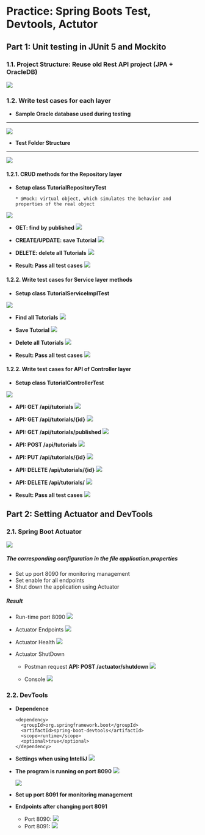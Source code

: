 # Practice: Spring Boots Test, Devtools, Actutor

## Part 1: Unit testing in JUnit 5 and Mockito

### 1.1. Project Structure: Reuse old Rest API project (JPA + OracleDB)

![](./image/Structure%20Program.PNG)

### 1.2. Write test cases for each layer

  * **Sample Oracle database used during testing**  
---
![](./image/Database.PNG)

* **Test Folder Structure**
---
![](./image/test-structure.PNG)

#### 1.2.1. CRUD methods for the Repository layer

* **Setup class TutorialRepositoryTest**
  ````
  * @Mock: virtual object, which simulates the behavior and properties of the real object
  ````
![](./image/bean-repository.PNG)

* **GET: find by published** 
![](./image/find-by-published-repository.PNG)

* **CREATE/UPDATE: save Tutorial**
![](./image/save-tutorial-repository.PNG)

* **DELETE: delete all Tutorials**
![](./image/delete-all-repository.PNG)

* **Result: Pass all test cases**
![](./image/result-repository.PNG)

#### 1.2.2. Write test cases for Service layer methods
* **Setup class TutorialServiceImplTest**

![](./image/set-up-service.PNG)

* **Find all Tutorials** 
![](./image/find-all-service.PNG)

* **Save Tutorial**
![](./image/save-tutorial-service.PNG)

* **Delete all Tutorials**
![](./image/delete-all-service.PNG)

* **Result: Pass all test cases**
![](./image/result-service.PNG)

#### 1.2.2. Write test cases for API of Controller layer
* **Setup class TutorialControllerTest**

![](./image/setup-controller.PNG)

* **API: GET /api/tutorials** 
![](./image/get-all-tutorials-controller.PNG)

* **API: GET /api/tutorials/{id}**
![](./image/get-tutorial-by-id-controller.PNG)

* **API: GET /api/tutorials/published**
![](./image/find-by-published-controller.PNG)


* **API: POST /api/tutorials**
![](./image/create-tutorial-controller.PNG)
* **API: PUT /api/tutorials/{id}**
![](./image/update-tutorial-controller.PNG)
* **API: DELETE /api/tutorials/{id}**
![](./image/delete-tur-controller.PNG)
* **API: DELETE /api/tutorials/**
![](./image/delete-all-t%E1%BB%A7-controller.PNG)

* **Result: Pass all test cases**
![](./image/result-controller.PNG)

## Part 2: Setting Actuator and DevTools

### 2.1. Spring Boot Actuator
![](./image/actuator-config.PNG)

##### The corresponding configuration in the file application.properties
* Set up port 8090 for monitoring management
* Set enable for all endpoints
* Shut down the application using Actuator
  
##### Result
* Run-time port 8090
![](./image/port-8090-actuator.PNG)
* Actuator Endpoints
  ![](./image/actuator-endpoint.PNG)
  
* Actuator Health
   ![](./image/actuator-health.PNG)
* Actuator ShutDown
  * Postman request **API: POST /actuator/shutdown**
  ![](./image/postman-shutdown-actuator.PNG)

  * Console
  ![](./image/console-shut-down.PNG)

### 2.2. DevTools
* **Dependence**
  ````
  <dependency>
	<groupId>org.springframework.boot</groupId>
	<artifactId>spring-boot-devtools</artifactId>
	<scope>runtime</scope>
	<optional>true</optional>
  </dependency>
  ````

* **Settings when using IntelliJ**
  ![](./image/setting-devtools-intellij.PNG)

* **The program is running on port 8090**
  ![](./image/program-run-8090.PNG)

  ![](./image/actuator-endpoint.PNG)
* **Set up port 8091 for monitoring management**
* **Endpoints after changing port 8091**
  * Port 8090:
  ![](./image/falied-8090.PNG)
  * Port 8091:
  ![](./image/success-devtol-8091.PNG)
  

